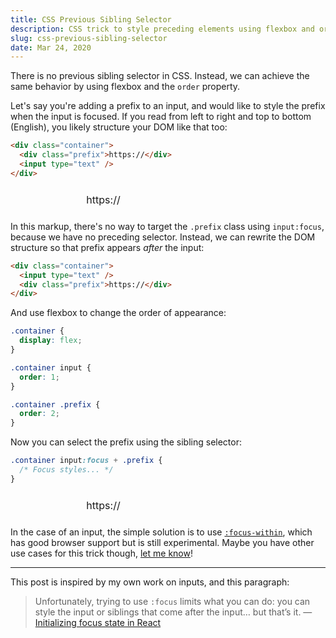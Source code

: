 ```yaml
---
title: CSS Previous Sibling Selector
description: CSS trick to style preceding elements using flexbox and order.
slug: css-previous-sibling-selector
date: Mar 24, 2020
---
```


There is no previous sibling selector in CSS. Instead, we can achieve the same behavior by using flexbox and the `order` property.

Let's say you're adding a prefix to an input, and would like to style the prefix when the input is focused. If you read from left to right and top to bottom
(English), you likely structure your DOM like that too:

```html
<div class="container">
  <div class="prefix">https://</div>
  <input type="text" />
</div>
```

<div class="example">
  <div class="container">
    <div class="prefix">https://</div>
    <input type="text" />
  </div>
</div>

In this markup, there's no way to target the `.prefix` class using `input:focus`, because we have no preceding selector. Instead, we can rewrite the DOM
structure so that prefix appears _after_ the input:

```html
<div class="container">
  <input type="text" />
  <div class="prefix">https://</div>
</div>
```

And use flexbox to change the order of appearance:

```css
.container {
  display: flex;
}

.container input {
  order: 1;
}

.container .prefix {
  order: 2;
}
```

Now you can select the prefix using the sibling selector:

```css
.container input:focus + .prefix {
  /* Focus styles... */
}
```

<div class="example">
  <div class="container fixed">
    <input type="text" />
    <div class="prefix">https://</div>
  </div>
</div>

In the case of an input, the simple solution is to use [`:focus-within`](https://caniuse.com/#search=focus-within), which has good browser support but is still
experimental. Maybe you have other use cases for this trick though, [let me know](https://twitter.com/katsuki-yuri)!

---

This post is inspired by my own work on inputs, and this paragraph:

> Unfortunately, trying to use `:focus` limits what you can do: you can style the input or siblings that come after the input… but that’s it. —
> [Initializing focus state in React](https://exogen.github.io/blog/focus-state)

<style>
  .example {
    border-radius: var(--radius);
    background: var(--lighter-gray);
    display: flex;
    align-items: center;
    justify-content: center;
    padding: var(--gap);
  }

  .example .container {
    display: flex;
    align-items: center;
  }

  .example input {
    height: 2.5rem;
    font-size: 1rem;
    border-radius: 0 var(--inline-radius) var(--inline-radius) 0;
    background: var(--bg);
    color: var(--fg);
    border: 1px solid var(--light-gray);
    padding: 0 var(--gap-half);
    outline: none;
    transition: border-color var(--transition);
    display: flex;
    align-items: center;
    justify-content: center;
    margin: 0;
  }

  .example input:focus {
    border-color: var(--gray);
  }

  .example .prefix {
    background: var(--lightest-gray);
    border-radius: var(--inline-radius) 0 0 var(--inline-radius);
    padding: 0 var(--gap-half);
    height: 2.5rem;
    font-size: 1rem;
    line-height: normal;
    display: flex;
    align-items: center;
    justify-content: center;
    border: 1px solid var(--light-gray);
    border-right: 0;
    user-select: none;
    color: var(--gray);
    transition: color var(--transition);
    margin: 0;
  }

  .example .container.fixed input {
    order: 1;
  }

  .example .container.fixed .prefix {
    order: 0;
  }

  .example .container.fixed input:focus + .prefix {
    color: var(--fg);
  }
</style>
